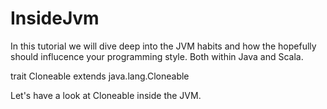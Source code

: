 # InsideJvm
In this tutorial we will dive deep into the JVM habits and how the hopefully should influcence your programming style. Both within Java and Scala.

trait Cloneable extends java.lang.Cloneable 

Let's have a look at Cloneable inside the JVM.
